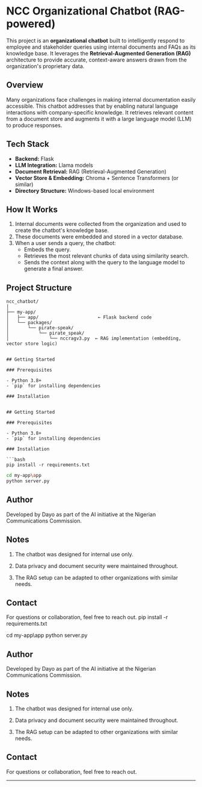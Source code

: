 # NCC Organizational Chatbot (RAG-powered)

This project is an **organizational chatbot** built to intelligently respond to employee and stakeholder queries using internal documents and FAQs as its knowledge base. It leverages the **Retrieval-Augmented Generation (RAG)** architecture to provide accurate, context-aware answers drawn from the organization's proprietary data.

## Overview

Many organizations face challenges in making internal documentation easily accessible. This chatbot addresses that by enabling natural language interactions with company-specific knowledge. It retrieves relevant content from a document store and augments it with a large language model (LLM) to produce responses.

## Tech Stack

- **Backend:** Flask
- **LLM Integration:** Llama models
- **Document Retrieval:** RAG (Retrieval-Augmented Generation)
- **Vector Store & Embedding:** Chroma + Sentence Transformers (or similar)
- **Directory Structure:** Windows-based local environment

## How It Works

1. Internal documents were collected from the organization and used to create the chatbot's knowledge base.
2. These documents were embedded and stored in a vector database.
3. When a user sends a query, the chatbot:
   - Embeds the query.
   - Retrieves the most relevant chunks of data using similarity search.
   - Sends the context along with the query to the language model to generate a final answer.


## Project Structure

```plaintext
ncc_chatbot/
│
├── my-app/
│   ├── app/                      ← Flask backend code
│   └── packages/
│       └── pirate-speak/
│           └── pirate_speak/
│               └── nccragv3.py  ← RAG implementation (embedding, vector store logic)


## Getting Started

### Prerequisites

- Python 3.8+
- `pip` for installing dependencies

### Installation


## Getting Started

### Prerequisites

- Python 3.8+
- `pip` for installing dependencies

### Installation

```bash
pip install -r requirements.txt
```
```bash
cd my-app\app
python server.py
```

 ## Author
Developed by Dayo as part of the AI initiative at the Nigerian Communications Commission.

## Notes
1. The chatbot was designed for internal use only.

2. Data privacy and document security were maintained throughout.

3. The RAG setup can be adapted to other organizations with similar needs.

## Contact
For questions or collaboration, feel free to reach out.
pip install -r requirements.txt

cd my-app\app
python server.py


 ## Author
Developed by Dayo as part of the AI initiative at the Nigerian Communications Commission.

## Notes
1. The chatbot was designed for internal use only.

2. Data privacy and document security were maintained throughout.

3. The RAG setup can be adapted to other organizations with similar needs.

## Contact
For questions or collaboration, feel free to reach out.

---


